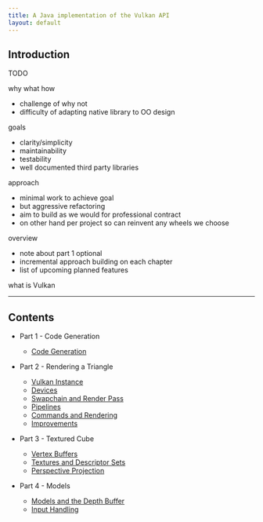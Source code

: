 ```yaml
---
title: A Java implementation of the Vulkan API
layout: default
---
```


## Introduction

TODO

why
what 
how

- challenge of why not
- difficulty of adapting native library to OO design

goals
- clarity/simplicity
- maintainability
- testability
- well documented third party libraries

approach
- minimal work to achieve goal
- but aggressive refactoring
- aim to build as we would for professional contract
- on other hand per project so can reinvent any wheels we choose

overview
- note about part 1 optional
- incremental approach building on each chapter
- list of upcoming planned features

what is Vulkan

---

## Contents

- Part 1 - Code Generation
    - [Code Generation](blog/part-1-generation/generation)


- Part 2 - Rendering a Triangle
    - [Vulkan Instance](blog/part-2-triangle/instance)
    - [Devices](blog/part-2-triangle/devices)
    - [Swapchain and Render Pass](blog/part-2-triangle/swapchain)
    - [Pipelines](blog/part-2-triangle/pipeline)
    - [Commands and Rendering](blog/part-2-triangle/commands)
    - [Improvements](blog/part-2-triangle/improvements)


- Part 3 - Textured Cube
    - [Vertex Buffers](blog/part-3-cube/vertex-buffers)
    - [Textures and Descriptor Sets](blog/part-3-cube/textures)
    - [Perspective Projection](blog/part-3-cube/perspective)
   
   
- Part 4 - Models
    - [Models and the Depth Buffer](blog/part-4-models/model-loader)
    - [Input Handling](blog/part-4-models/input-handling)
    

